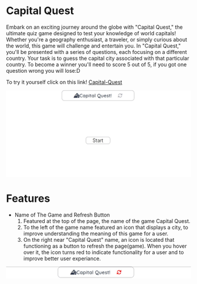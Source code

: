 # Capital Quest

Embark on an exciting journey around the globe with "Capital Quest," the ultimate quiz game designed to test your knowledge of world capitals! Whether you're a geography enthusiast, a traveler, or simply curious about the world, this game will challenge and entertain you.
In "Capital Quest," you'll be presented with a series of questions, each focusing on a different country. Your task is to guess the capital city associated with that particular country. To become a winner you'll need to score 5 out of 5, if you got one question wrong you will lose:D

To try it yourself click on this link! [Capital-Quest](https://vitalii-chepurnyi.github.io/quiz-game-capital/)


![Alt text](assets/images/capital-quest.jpg)

# Features

<ul>
    <li>Name of The Game and Refresh Button
        <ol>
            <li>Featured at the top of the page, the name of the game Capital Quest.
            <li>To the left of the game name featured an icon that displays a city, to improve understanding the meaning of this game for a user.
            <li>On the right near "Capital Quest" name, an icon is located that functioning as a button to refresh the page(game). When you hover over it, the icon turns red 
            to indicate functionality for a user and to improve better user experiance.
        </ol>
</ul>

![Alt text](assets/images/gamename-refresh.jpg)
